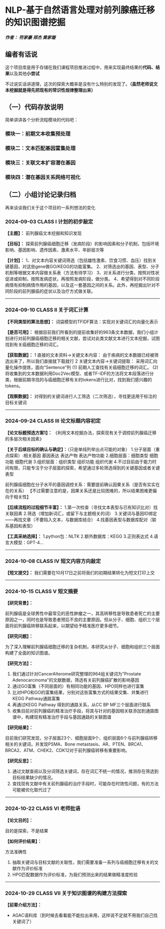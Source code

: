 # NLP-基于自然语言处理对前列腺癌迁移的知识图谱挖掘
##### 作者： 符家豪 郑杰 黄家璇


## 编者有话说
这个项目库是用于存储在我们课程项目推进过程中，用来实现最终结果的**代码、结果**以及其他**小尝试**

不过说实话讲道理，这次的探索大概率是没有什么特别的发现了。**（虽然老师说文本挖掘就是得先把现有的常识性规律整理出来）**

## （一）代码存放说明
简单讲讲各个分析流程模块的代码吧：

### 模块一：前期文本收集预处理

### 模块二：文本匹配基因富集处理

### 模块三：关联文本扩容潜在基因

### 模块四：潜在基因关系网络可视化


## （二）小组讨论记录归档
再来谈谈我们关于这个项目的一系列想法的变化
### 2024-09-03 CLASS I  计划的初步敲定

**【主题】：**
    前列腺癌文本挖掘和知识发现

**【目标】：**
    探索前列腺癌细胞迁移（发病阶段）的影响因素和分子机制，包括环境影响、基因影响、遗传因素、激素水平、年龄层次等

**【计划】：**
    1、对文本内容关键词筛选（包括雄性激素、饮食习惯、血压）找到关键基因，对这些gene做GO/KEGG的功能富集。
    2、对筛选出的基因、表型、分子机制等根据文本内容做关系表（方法有待学习）
    3、对关系进行分类，按照对性状促进或抑制，按照发病症状，再按照发病阶段，做分类。
    4、希望得到对不同阶段病情有抑制病情作用的基因，以及这一套基因之间的关系。此外，再挖掘出针对不同阶段的前列腺癌的症状以及治疗方式做关联。

---

### 2024-09-10 CLASS II  关于词汇计算

**【不同类型的算法思想】：**
    词袋模型的TFIDF算法：实现对关键词汇的向量化表示

**【是否可用】：**
根据目前我们所看到的提前收集好的963条文本数据，我们小组计划进行对前列腺癌细胞迁移的相关文献，尝试对此类文献文本进行文本挖掘，试图找到有关癌细胞迁移的词汇。

**【获取数据】：**
    1 直接的文本资料→关键文本内容：
由于疾病的文本数据已经被筛选出来了，所以我们直接就下载就行
    2 关键文本内容→关键词提取：
采用词汇向量化操作提炼，面向“Sentence”列
        (1) 前期人工查找有关癌细胞迁移的词汇。
        (2) 将收集到的文本数据利用Doc2Vec模型、或者TF-IDF的方法将文本段落进行分类，根据前期寻找的与癌细胞迁移有关的tokens进行比对，找到我们感兴趣的tokens。

**【观察数据】：**
对得到的关键词进行人工筛选（二次筛选），寻找更适用于标注的目标关键词

---

### 2024-09-24 CLASS III  论文标题内容初定

**【论文标题预选方案1】：**
《利用文本挖掘办法，探索现有关于调控前列腺癌迁移的多层次相关因素》

**【关于后续目标的确认与确定】：**（只是单纯列举出点可能的对象）
    1.分子层面（重点探索）:相关基因 基因表达 表达产物 表达产物功能
    2.细胞层面：细胞类型  细胞功能  细胞代谢
    3.组织层面：组织类型  组织功能  组织代谢
    4.不过目前由于能力时间有限，只能专注于分子层面的探索，希望通过多轮筛选得到的关键基因或者关键表型

前列腺癌细胞在分子水平的基因调控关系：需要提前确认因果关系（是否有实实在在的关系）
        【不过需要注意的是，因果关系还是比较困难的，所以结果困难更偏向于相关性】

**【后续流程的过程细节丰富】：**
    1.第一次检查（寻找文本表型与已有知识比对）找关联因素
    2.筛选（增加新词汇，或留下与主题相关的词）
    3.关键词与基因ID绑定——再找文章（不要陷入文本，与数据库结合）
    4.找基因表型与数据库配对（联系基因和表型）

**【工具采纳选择】：**
    1.python包：NLTK
    2.额外数据库：KEGG
    3.正则表达式
    4.语言大模型：GPT-4...

---

### 2024-10-08 CLASS IV  短文内容方向敲定

**【短文提交】：**
    我们需要在10月17日之前将我们的初期结果转化为短文打印上交

---

### 2024-10-15 CLASS V 短文摘要

**【研究背景】：**

前列腺癌是全球男性中最常见的恶性肿瘤之一，其高转移性是导致患者死亡的主要原因之一，同时也是导致患者预后不良的主要原因。但从分子、细胞、组织三个层面将前列腺癌转移联系起来，以期望给予精准医疗更多细节。

**【研究问题】：**

为了深入理解前列腺癌细胞迁移的复杂机制，本研究从分子、细胞和组织三个层面构建了全面的知识图谱。

**【研究方法】：**

1. 我们通过针对CancerAlterome研究整理的964组关键词为"Prostate Adenocarcinoma"的文献数据，筛选有关前列腺癌扩散的影响基因
2. 通过GO富集（不同层面的）有相同功能的基因、HPO同样也进行富集
3. 比对HPO和GO的富集结果，分别对这些富集方式的结果交集、并集进行KEGG Pathway通路富集
4. 再通过KEGG Pathway 得到的通路关系，从CC BP MF三个层面进行联系
5. 收集目前对前列腺癌的精准治疗手段，将其与针对的基因相关联添加到通路图谱中，构建现有精准治疗手段与基因通路的关联图谱

**【研究结果】：**

目前我们研究发现，分子层面23个、细胞层面9个、组织层面6个与前列腺癌转移相关的关键词，并发现PSMA、Bone metastasis、AR、PTEN、BRCA1、BRCA2、ATM、CHEK2、CDK12对于前列腺癌转移有重要影响。

**【研究反思】：**

1. 通过文献查阅以及分词筛选关键词，存在词汇不统一的情况，推测存在筛选到目标结果缺少的情况。
2. 查找现有文献中有关前列腺癌的治疗手段时，可能存在时效性问题，有的方法可能被优化取代过了

---

### 2024-10-22 CLASS VI 老师批语

**【论文目的】：**

目的是探索，不是结果

**【如何评价结果】：**

方法准确性

1. 抽取关键词与目标文献的关联性，我们需要准备一系列与癌细胞迁移有关的文献作为评价标准
2. HPO匹配数据作为评价标准，为我们预测出来的结果做精准度检验

---

### 2024-10-29 CLASS VII 关于知识图谱的构建方法探索

**【前辈介绍方法】：**

* AGAC语料库（到时候去看看能不能拉出来用，这样说不定就不用我们自己找关键词了）
